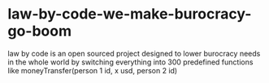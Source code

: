 # law-by-code-we-make-burocracy-go-boom
law by code is an open sourced project designed to lower burocracy needs in the whole world by switching everything into 300 predefined functions like moneyTransfer(person 1 id, x usd, person 2 id)
